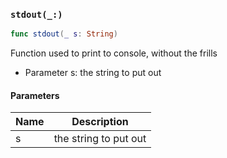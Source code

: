 ### `stdout(_:)`

```swift
func stdout(_ s: String)
```

Function used to print to console, without the frills
- Parameter s: the string to put out

#### Parameters

| Name | Description |
| ---- | ----------- |
| s | the string to put out |